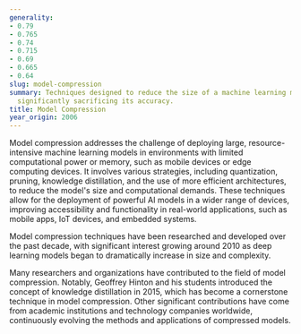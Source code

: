 ```yaml
---
generality:
- 0.79
- 0.765
- 0.74
- 0.715
- 0.69
- 0.665
- 0.64
slug: model-compression
summary: Techniques designed to reduce the size of a machine learning model without
  significantly sacrificing its accuracy.
title: Model Compression
year_origin: 2006
---
```


Model compression addresses the challenge of deploying large, resource-intensive machine learning models in environments with limited computational power or memory, such as mobile devices or edge computing devices. It involves various strategies, including quantization, pruning, knowledge distillation, and the use of more efficient architectures, to reduce the model's size and computational demands. These techniques allow for the deployment of powerful AI models in a wider range of devices, improving accessibility and functionality in real-world applications, such as mobile apps, IoT devices, and embedded systems.

Model compression techniques have been researched and developed over the past decade, with significant interest growing around 2010 as deep learning models began to dramatically increase in size and complexity.

Many researchers and organizations have contributed to the field of model compression. Notably, Geoffrey Hinton and his students introduced the concept of knowledge distillation in 2015, which has become a cornerstone technique in model compression. Other significant contributions have come from academic institutions and technology companies worldwide, continuously evolving the methods and applications of compressed models.